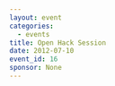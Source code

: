 ```yaml
---
layout: event
categories: 
  - events
title: Open Hack Session
date: 2012-07-10
event_id: 16
sponsor: None
---
```



